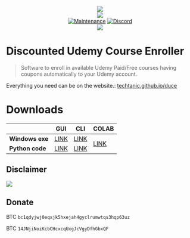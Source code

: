 <p align="center">
    <img src="https://github.com/techtanic/Discounted-Udemy-Course-Enroller/blob/master/DUCE-LOGO.png?raw=true">
    <br/>
    <img src="https://forthebadge.com/images/badges/made-with-python.svg">
    <br/>
    <a href="https://github.com/techtanic/Discounted-Udemy-Course-Enroller/graphs/commit-activity"><img alt="Maintenance" src="https://img.shields.io/badge/Maintained%3F-yes-green.svg?style=for-the-badge"></a>
    <a target="_blank" href="https://discord.gg/wFsfhJh4Rh"><img alt="Discord" src="https://img.shields.io/discord/703266580846346361.svg?label=Discord&logo=Discord&colorB=7289da&style=for-the-badge"></a>
    <br/>
    <a href="https://github.com/techtanic/Discounted-Udemy-Course-Enroller"><img src="https://cdn.discordapp.com/attachments/823472016999972884/833663336666365962/standard_10.gif"></a>
</p>


# Discounted Udemy Course Enroller

>Software to enroll in available Udemy Paid/Free courses having coupons automatically to your Udemy account.

Everything you need can be on the website.: [techtanic.github.io/duce](https://techtanic.github.io/duce/)

# Downloads
<table class="tg">
<thead>
  <tr>
    <th class="tg-6yw6"></th>
    <th class="tg-9wq8"><span style="font-weight:bold">GUI</span></th>
    <th class="tg-9wq8"><span style="font-weight:bold">CLI</span></th>
    <th class="tg-9wq8"><span style="font-weight:bold">COLAB</span></th>
  </tr>
</thead>
<tbody>
  <tr>
    <td class="tg-nrix"><span style="font-weight:bold">Windows exe</span></td>
    <td class="tg-9wq8"><a href="https://github.com/techtanic/Discounted-Udemy-Course-Enroller/releases/latest/download/DUCE-GUI-windows.exe" target="_blank" rel="noopener noreferrer">LINK</a></td>
    <td class="tg-9wq8"><a href="https://github.com/techtanic/Discounted-Udemy-Course-Enroller/releases/latest/download/DUCE-CLI-windows.exe" target="_blank" rel="noopener noreferrer">LINK</a></td>
    <td class="tg-9wq8" rowspan="2"><a href="https://github.com/techtanic/Discounted-Udemy-Course-Enroller/tree/master/G-COLAB#readme" target="_blank" rel="noopener noreferrer">LINK</a></td>
  </tr>
  <tr>
    <td class="tg-9wq8"><span style="font-weight:bold">Python code</span></td>
    <td class="tg-9wq8"><a href="https://minhaskamal.github.io/DownGit/#/home?url=https://github.com/techtanic/Discounted-Udemy-Course-Enroller/tree/master/GUI" target="_blank" rel="noopener noreferrer">LINK</a></td>
    <td class="tg-9wq8"><a href="https://minhaskamal.github.io/DownGit/#/home?url=https://github.com/techtanic/Discounted-Udemy-Course-Enroller/tree/master/CLI" target="_blank" rel="noopener noreferrer">LINK</a></td>
  </tr>
</tbody>
</table>

## Disclaimer
![](https://cdn.discordapp.com/attachments/749247352073617518/785906195767754753/unknown.png)
## Donate

BTC `bc1qdyjwj0eqxjk5hxejah4gyclrumwtqs3hqp63uz` 

BTC `14JNjiNoiKcbCHcxcqUxgJcVgyDfhGbxQF`
